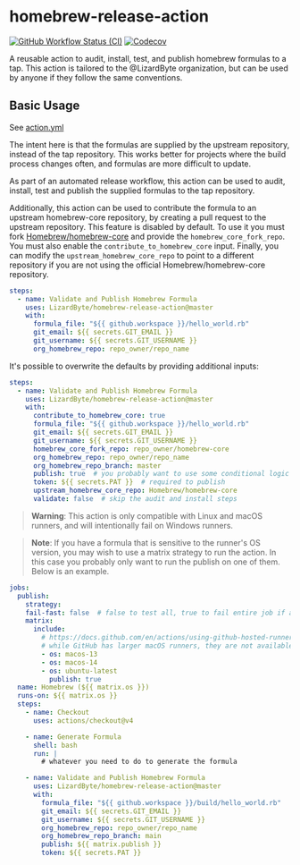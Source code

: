 # homebrew-release-action
[![GitHub Workflow Status (CI)](https://img.shields.io/github/actions/workflow/status/lizardbyte/homebrew-release-action/ci.yml.svg?branch=master&label=CI%20build&logo=github&style=for-the-badge)](https://github.com/LizardByte/homebrew-release-action/actions/workflows/ci.yml?query=branch%3Amaster)
[![Codecov](https://img.shields.io/codecov/c/gh/LizardByte/homebrew-release-action.svg?token=d0EjUVzuPN&style=for-the-badge&logo=codecov&label=codecov)](https://app.codecov.io/gh/LizardByte/homebrew-release-action)

A reusable action to audit, install, test, and publish homebrew formulas to a tap.
This action is tailored to the @LizardByte organization, but can be used by anyone if they follow the same conventions.

## Basic Usage

See [action.yml](action.yml)

The intent here is that the formulas are supplied by the upstream repository, instead of the tap repository.
This works better for projects where the build process changes often, and formulas are more difficult to update.

As part of an automated release workflow, this action can be used to audit, install, test and publish the supplied
formulas to the tap repository.

Additionally, this action can be used to contribute the formula to an upstream homebrew-core repository, by
creating a pull request to the upstream repository. This feature is disabled by default. To use it you must
fork [Homebrew/homebrew-core](https://github.com/Homebrew/homebrew-core) and provide the `homebrew_core_fork_repo`.
You must also enable the `contribute_to_homebrew_core` input. Finally, you can modify the `upstream_homebrew_core_repo`
to point to a different repository if you are not using the official Homebrew/homebrew-core repository.

```yaml
steps:
  - name: Validate and Publish Homebrew Formula
    uses: LizardByte/homebrew-release-action@master
    with:
      formula_file: "${{ github.workspace }}/hello_world.rb"
      git_email: ${{ secrets.GIT_EMAIL }}
      git_username: ${{ secrets.GIT_USERNAME }}
      org_homebrew_repo: repo_owner/repo_name
```

It's possible to overwrite the defaults by providing additional inputs:

```yaml
steps:
  - name: Validate and Publish Homebrew Formula
    uses: LizardByte/homebrew-release-action@master
    with:
      contribute_to_homebrew_core: true
      formula_file: "${{ github.workspace }}/hello_world.rb"
      git_email: ${{ secrets.GIT_EMAIL }}
      git_username: ${{ secrets.GIT_USERNAME }}
      homebrew_core_fork_repo: repo_owner/homebrew-core
      org_homebrew_repo: repo_owner/repo_name
      org_homebrew_repo_branch: master
      publish: true  # you probably want to use some conditional logic here
      token: ${{ secrets.PAT }}  # required to publish
      upstream_homebrew_core_repo: Homebrew/homebrew-core
      validate: false  # skip the audit and install steps
```

> **Warning**:
> This action is only compatible with Linux and macOS runners, and will intentionally fail on Windows runners.

> **Note**:
> If you have a formula that is sensitive to the runner's OS version, you may wish to use a matrix strategy to run the
> action. In this case you probably only want to run the publish on one of them. Below is an example.

```yaml
jobs:
  publish:
    strategy:
    fail-fast: false  # false to test all, true to fail entire job if any fail
    matrix:
      include:
        # https://docs.github.com/en/actions/using-github-hosted-runners/about-github-hosted-runners/about-github-hosted-runners#standard-github-hosted-runners-for-public-repositories
        # while GitHub has larger macOS runners, they are not available for our repos :(
        - os: macos-13
        - os: macos-14
        - os: ubuntu-latest
          publish: true
  name: Homebrew (${{ matrix.os }})
  runs-on: ${{ matrix.os }}
  steps:
    - name: Checkout
      uses: actions/checkout@v4

    - name: Generate Formula
      shell: bash
      run: |
        # whatever you need to do to generate the formula

    - name: Validate and Publish Homebrew Formula
      uses: LizardByte/homebrew-release-action@master
      with:
        formula_file: "${{ github.workspace }}/build/hello_world.rb"
        git_email: ${{ secrets.GIT_EMAIL }}
        git_username: ${{ secrets.GIT_USERNAME }}
        org_homebrew_repo: repo_owner/repo_name
        org_homebrew_repo_branch: main
        publish: ${{ matrix.publish }}
        token: ${{ secrets.PAT }}
```
